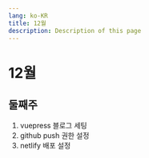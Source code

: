 ```yaml
---
lang: ko-KR
title: 12월
description: Description of this page
---
```


# 12월

## 둘째주

1. vuepress 블로그 세팅
2. github push 권한 설정
3. netlify 배포 설정
